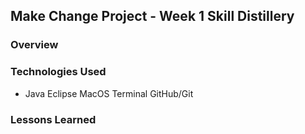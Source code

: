 ## Make Change Project - Week 1 Skill Distillery

### Overview

### Technologies Used
- Java
Eclipse
MacOS Terminal
GitHub/Git

### Lessons Learned